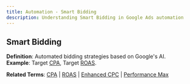 ```yaml
---
title: Automation - Smart Bidding
description: Understanding Smart Bidding in Google Ads automation
---
```


## Smart Bidding
**Definition**: Automated bidding strategies based on Google's AI.  
**Example**: Target [CPA](/metrics/cpa), Target [ROAS](/metrics/roas).

**Related Terms**: [CPA](/metrics/cpa) | [ROAS](/metrics/roas) | [Enhanced CPC](/bidding-budget/ecpc) | [Performance Max](/automation/performance-max)